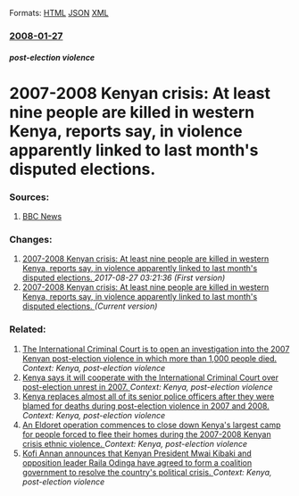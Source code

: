 
Formats: [HTML](/news/2008/01/27/2007a2008-kenyan-crisis-at-least-nine-people-are-killed-in-western-kenya-reports-say-in-violence-apparently-linked-to-last-month-s-dis.html)  [JSON](/news/2008/01/27/2007a2008-kenyan-crisis-at-least-nine-people-are-killed-in-western-kenya-reports-say-in-violence-apparently-linked-to-last-month-s-dis.json)  [XML](/news/2008/01/27/2007a2008-kenyan-crisis-at-least-nine-people-are-killed-in-western-kenya-reports-say-in-violence-apparently-linked-to-last-month-s-dis.xml)  

### [2008-01-27](/news/2008/01/27/index.md)

##### post-election violence
#  2007-2008 Kenyan crisis: At least nine people are killed in western Kenya, reports say, in violence apparently linked to last month's disputed elections. 




### Sources:

1. [BBC News](http://news.bbc.co.uk/2/hi/africa/7211549.stm)

### Changes:

1. [ 2007-2008 Kenyan crisis: At least nine people are killed in western Kenya, reports say, in violence apparently linked to last month's disputed elections. ](/news/2008/01/27/2007-2008-kenyan-crisis-at-least-nine-people-are-killed-in-western-kenya-reports-say-in-violence-apparently-linked-to-last-month-s-dis.md) _2017-08-27 03:21:36 (First version)_
1. [ 2007-2008 Kenyan crisis: At least nine people are killed in western Kenya, reports say, in violence apparently linked to last month's disputed elections. ](/news/2008/01/27/2007a2008-kenyan-crisis-at-least-nine-people-are-killed-in-western-kenya-reports-say-in-violence-apparently-linked-to-last-month-s-dis.md) _(Current version)_

### Related:

1. [ The International Criminal Court is to open an investigation into the 2007 Kenyan post-election violence in which more than 1,000 people died. ](/news/2009/11/5/the-international-criminal-court-is-to-open-an-investigation-into-the-2007-kenyan-post-election-violence-in-which-more-than-1-000-people-di.md) _Context: Kenya, post-election violence_
2. [ Kenya says it will cooperate with the International Criminal Court over post-election unrest in 2007. ](/news/2009/10/2/kenya-says-it-will-cooperate-with-the-international-criminal-court-over-post-election-unrest-in-2007.md) _Context: Kenya, post-election violence_
3. [ Kenya replaces almost all of its senior police officers after they were blamed for deaths during post-election violence in 2007 and 2008. ](/news/2009/09/8/kenya-replaces-almost-all-of-its-senior-police-officers-after-they-were-blamed-for-deaths-during-post-election-violence-in-2007-and-2008.md) _Context: Kenya, post-election violence_
4. [ An Eldoret operation commences to close down Kenya's largest camp for people forced to flee their homes during the 2007-2008 Kenyan crisis ethnic violence. ](/news/2009/09/28/an-eldoret-operation-commences-to-close-down-kenya-s-largest-camp-for-people-forced-to-flee-their-homes-during-the-2007a2008-kenyan-crisi.md) _Context: Kenya, post-election violence_
5. [ Kofi Annan announces that Kenyan President Mwai Kibaki and opposition leader Raila Odinga have agreed to form a coalition government to resolve the country's political crisis. ](/news/2008/02/28/kofi-annan-announces-that-kenyan-president-mwai-kibaki-and-opposition-leader-raila-odinga-have-agreed-to-form-a-coalition-government-to-res.md) _Context: Kenya, post-election violence_
